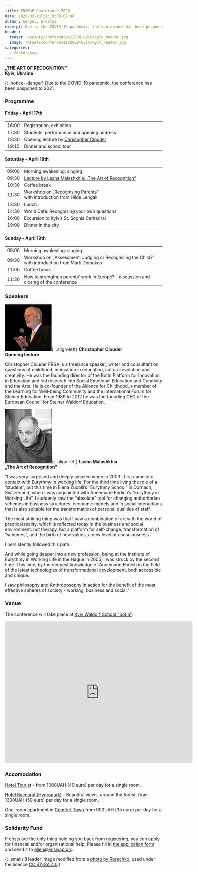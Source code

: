 ```yaml
---
title: ENSWaP Conference 2020
date: 2020-03-18T21:19:00+02:00
author: Gergely Erdélyi
excerpt: Due to the COVID-19 pandemic, the conference has been posponed to 2021.
header:
  teaser: /assets/conferences/2020-kyiv/kyiv_header.jpg
  image: /assets/conferences/2020-kyiv/kyiv_header.jpg
categories:
  - Conferences
---
```

<b>„THE ART OF RECOGNITION”</b><br>
<b>Kyiv, Ukraine</b>

{: .notice--danger}
Due to the COVID-19 pandemic, the conference has been posponed to 2021.


### Programme

#### Friday - April 17th

<table>
  <tbody>
    <tr>
      <td width="1%">16:00</td>
      <td>Registration, exhibition</td>
    </tr>
    <tr>
      <td>17:30</td>
      <td>Students’ performance and opening address</td>
    </tr>
    <tr>
      <td>18:30</td>
      <td>Opening lecture by <a href="#Christopher">Christopher Clouder</a></td>
    </tr>
    <tr>
      <td>19:15</td>
      <td>Dinner and school tour</td>
    </tr>
  </tbody>
</table>

#### Saturday - April 18th

<table>
  <tbody>
    <tr>
      <td width="1%">09:00</td>
      <td>Morning awakening: singing</td>
    </tr>
    <tr>
      <td>09:30</td>
      <td><a href="#Lahsa">Lecture by Lasha Malashkhia: „The Art of Recognition”</a></td>
    </tr>
    <tr>
      <td>10:30</td>
      <td>Coffee break</td>
    </tr>
    <tr>
      <td>11:30</td>
      <td>Workshop on „Recognising Parents”<br>with introduction from Hilde Lengali</td>
    </tr>
    <tr>
      <td>13:30</td>
      <td>Lunch</td>
    </tr>
    <tr>
      <td>14:30</td>
      <td>World Café: Recognising your own questions</td>
    </tr>
    <tr>
      <td>16:00</td>
      <td>Excursion to Kyiv’s St. Sophia Cathedral</td>
    </tr>
    <tr>
      <td>19:00</td>
      <td>Dinner in the city</td>
    </tr>
  </tbody>
</table>

#### Sunday - April 19th

<table>
  <tbody>
    <tr>
      <td width="1%">09:00</td>
      <td>Morning awakening: singing</td>
    </tr>
    <tr>
      <td>09:30</td>
      <td>Workshop on „Assessment: Judging or Recognising the Child?”<br>with introduction from Márti Domokos</td>
    </tr>
    <tr>
      <td>11:00</td>
      <td>Coffee break</td>
    </tr>
    <tr>
      <td>11:30</td>
      <td>How to strengthen parents’ work in Europe? – discussion and closing of the conference</td>
    </tr>
  </tbody>
</table>

### Speakers

<a name="Christopher"></a>![Christopher Clouder](/assets/conferences/2020-kyiv/christopher_clouder.jpg){: .align-left}
**Christopher Clouder**<br>
**Opening lecture**

<p style="clear:both">
Christopher Clouder FRSA is a freelance speaker, writer and consultant on questions of childhood,
innovation in education, cultural evolution and creativity. He was the founding director of the 
Botin Platform for Innovation in Education and led research into Social Emotional Education and
Creativity and the Arts. He is co-founder of the Alliance for Childhood, a member of the
Learning for Well-being Community and the International Forum for Steiner Education. 
From 1989 to 2012 he was the founding CEO of the European Council for Steiner Waldorf Education.
</p>

<a name="Lahsa"></a>![Lasha Malashkhia](/assets/conferences/2020-kyiv/lasha_malashkhia.jpg){: .align-left}
**Lasha Malashkhia**<br>
**„The Art of Recognition”** 

<p style="clear:both">
 "I was very surprised and deeply amazed when in 2003 I first came into contact with Eurythmy in working life.
 For the third time living the role of a “student”, but this time in Elena Zucolli’s “Eurythmy School” in Dornach, Switzerland, when I was acquainted with Annemarie Ehrlich’s “Eurythmy in Working Life”, I suddenly saw the “absolute” tool for changing  authoritarian schemes in business structures, economic models and in social interactions that is also suitable for the transformation of personal qualities of staff.
</p>
<p style="clear:both">
 The most striking thing was that I saw a combination of art with the world of practical reality, which is reflected today in the business and social environment: not therapy, but a platform for self-change, transformation of “schemes”, and the birth of new values, a new level of consciousness.
</p>
<p style="clear:both">
I persistently followed this path.
</p>
<p style="clear:both">
 And while going deeper into a new profession, being at the Institute of Eurythmy in Working Life in the Hague in 2005, I was struck by the second time. This time, by the deepest knowledge of Annemarie Ehrlich in the field of the latest technologies of transformational development, both accessible and unique.<br>
</p>
<p style="clear:both">
 I saw philosophy and Anthroposophy in action for the benefit of the most effective spheres of society - working, business and social."
</p>


### Venue

The conference will take place at [Kyiv Waldorf School "Sofia"](https://www.facebook.com/KyivSophiaWaldorf/).

<iframe src="https://www.google.com/maps/embed?pb=!1m18!1m12!1m3!1d2541.4032774342554!2d30.60727191538766!3d50.43358859646123!2m3!1f0!2f0!3f0!3m2!1i1024!2i768!4f13.1!3m3!1m2!1s0x40d4c564187661c3%3A0x37370485bf24e3fc!2sKiev%20Waldorf%20School%20%22Sofia%22!5e0!3m2!1shu!2shu!4v1579981474089!5m2!1shu!2shu" width="600" height="450" frameborder="0" style="border:0;" allowfullscreen=""></iframe>


### Accomodation

[Hotel Tourist](http://hotel-tourist.kiev.ua/en/) - from 1000UAH (40 euro) per day for a single room.

[Hotel Baccarat (Hydropark)](https://bakkara-hotel.com.ua/en/) - Beautiful views, around the forest,
from 1300UAH (50 euro) per day for a single room.

One-room apartment in [Comfort Town](https://booking.com/hotel/ua/kvartira-studiia-v-zhk-komfort-taun.html)
from 900UAH (35 euro) per day for a single room.


### Solidarity Fund

If costs are the only thing holding you back from registering, you can apply for financial and/or organisational help. Please fill in [the application form](/assets/conferences/2020-kyiv/ENSWaP_Application_Form.pdf) and send it to [ellen@enswap.org](mailto:ellen@enswap.org).



{: .small}
(Header image modified from a [photo by Rbrechko](https://commons.wikimedia.org/wiki/File:80-391-0151_Kyiv_St.Sophia%27s_Cathedral_RB_18_2.jpg), used under the licence [CC BY-SA 4.0](https://creativecommons.org/licenses/by-sa/4.0/deed.en).)
